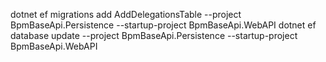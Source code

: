 dotnet ef migrations add AddDelegationsTable --project BpmBaseApi.Persistence --startup-project BpmBaseApi.WebAPI
dotnet ef database update --project BpmBaseApi.Persistence --startup-project BpmBaseApi.WebAPI

